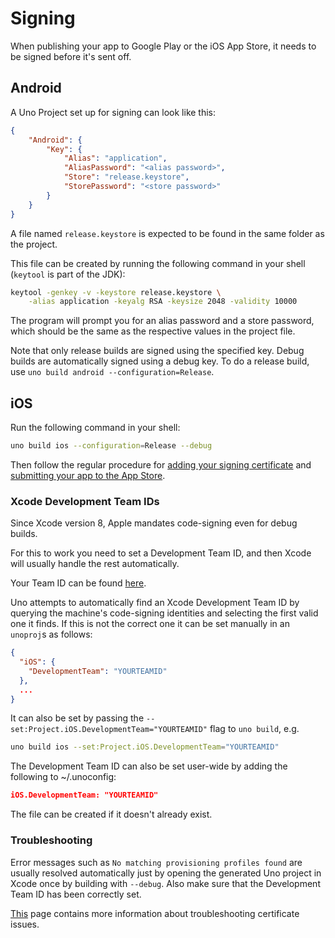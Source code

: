 # Signing

When publishing your app to Google Play or the iOS App Store, it needs to be signed before it's sent off.

## Android

A Uno Project set up for signing can look like this:

```json
{
	"Android": {
		"Key": {
			"Alias": "application",
			"AliasPassword": "<alias password>",
			"Store": "release.keystore",
			"StorePassword": "<store password>"
		}
	}
}
```

A file named `release.keystore` is expected to be found in the same folder as the project.

This file can be created by running the following command in your shell (`keytool` is part of the JDK):

```sh
keytool -genkey -v -keystore release.keystore \
    -alias application -keyalg RSA -keysize 2048 -validity 10000
```

The program will prompt you for an alias password and a store password, which should be the same as the respective values in the project file.

Note that only release builds are signed using the specified key. Debug builds are automatically signed using a debug key. To do a release build, use `uno build android --configuration=Release`.

## iOS

Run the following command in your shell:

```sh
uno build ios --configuration=Release --debug
```

Then follow the regular procedure for [adding your signing certificate](https://developer.apple.com/library/ios/documentation/IDEs/Conceptual/AppDistributionGuide/ConfiguringYourApp/ConfiguringYourApp.html#//apple_ref/doc/uid/TP40012582-CH28-SW1) and [submitting your app to the App Store](https://developer.apple.com/library/ios/documentation/LanguagesUtilities/Conceptual/iTunesConnect_Guide/Chapters/SubmittingTheApp.html#//apple_ref/doc/uid/TP40011225-CH33).

### Xcode Development Team IDs

Since Xcode version 8, Apple mandates code-signing even for debug builds.

For this to work you need to set a Development Team ID, and then Xcode will usually handle the rest automatically.

Your Team ID can be found [here](https://developer.apple.com/account/#/membership/).

Uno attempts to automatically find an Xcode Development Team ID by querying the machine's code-signing identities and selecting the first valid one it finds. If this is not the correct one it can be set manually in an `unoproj`s as follows:

```json
{
  "iOS": {
    "DevelopmentTeam": "YOURTEAMID"
  },
  ...
}
```

It can also be set by passing the `--set:Project.iOS.DevelopmentTeam="YOURTEAMID"` flag to `uno build`, e.g.

```sh
uno build ios --set:Project.iOS.DevelopmentTeam="YOURTEAMID"

```

The Development Team ID can also be set user-wide by adding the following to ~/.unoconfig:

```json
iOS.DevelopmentTeam: "YOURTEAMID"
```

The file can be created if it doesn't already exist.

### Troubleshooting

Error messages such as `No matching provisioning profiles found` are usually resolved automatically just by opening the generated Uno project in Xcode once by building with `--debug`. Also make sure that the Development Team ID has been correctly set.

[This](https://developer.apple.com/library/content/documentation/IDEs/Conceptual/AppDistributionGuide/Troubleshooting/Troubleshooting.html) page contains more information about troubleshooting certificate issues.
